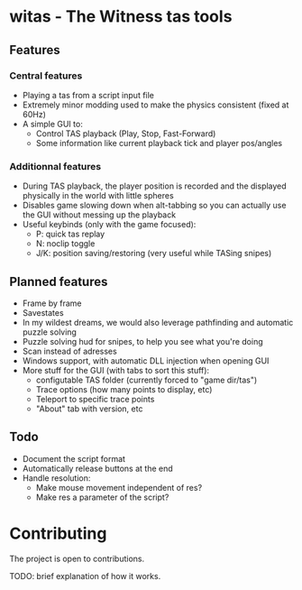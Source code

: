 # witas - The Witness tas tools

## Features
### Central features
- Playing a tas from a script input file
- Extremely minor modding used to make the physics consistent (fixed at 60Hz)
- A simple GUI to:
    - Control TAS playback (Play, Stop, Fast-Forward)
    - Some information like current playback tick and player pos/angles

### Additionnal features
- During TAS playback, the player position is recorded and the displayed physically in the world with little spheres
- Disables game slowing down when alt-tabbing so you can actually use the GUI without messing up the playback
- Useful keybinds (only with the game focused):
    - P: quick tas replay
    - N: noclip toggle
    - J/K: position saving/restoring (very useful while TASing snipes)

## Planned features
- Frame by frame
- Savestates
- In my wildest dreams, we would also leverage pathfinding and automatic puzzle solving
- Puzzle solving hud for snipes, to help you see what you're doing
- Scan instead of adresses
- Windows support, with automatic DLL injection when opening GUI
- More stuff for the GUI (with tabs to sort this stuff):
    - configutable TAS folder (currently forced to "game dir/tas")
    - Trace options (how many points to display, etc)
    - Teleport to specific trace points
    - "About" tab with version, etc


## Todo
- Document the script format
- Automatically release buttons at the end
- Handle resolution:
    - Make mouse movement independent of res?
    - Make res a parameter of the script?

# Contributing
The project is open to contributions. 

TODO: brief explanation of how it works.
